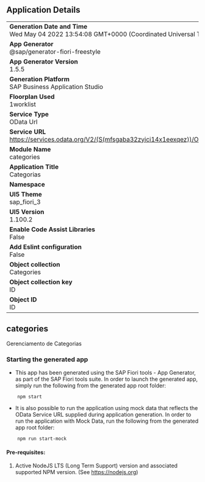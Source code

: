 ## Application Details
|               |
| ------------- |
|**Generation Date and Time**<br>Wed May 04 2022 13:54:08 GMT+0000 (Coordinated Universal Time)|
|**App Generator**<br>@sap/generator-fiori-freestyle|
|**App Generator Version**<br>1.5.5|
|**Generation Platform**<br>SAP Business Application Studio|
|**Floorplan Used**<br>1worklist|
|**Service Type**<br>OData Url|
|**Service URL**<br>https://services.odata.org/V2/(S(mfsgaba32zyici14x1eexqez))/OData/OData.svc/
|**Module Name**<br>categories|
|**Application Title**<br>Categorias|
|**Namespace**<br>|
|**UI5 Theme**<br>sap_fiori_3|
|**UI5 Version**<br>1.100.2|
|**Enable Code Assist Libraries**<br>False|
|**Add Eslint configuration**<br>False|
|**Object collection**<br>Categories|
|**Object collection key**<br>ID|
|**Object ID**<br>ID|

## categories

Gerenciamento de Categorias

### Starting the generated app

-   This app has been generated using the SAP Fiori tools - App Generator, as part of the SAP Fiori tools suite.  In order to launch the generated app, simply run the following from the generated app root folder:

```
    npm start
```

- It is also possible to run the application using mock data that reflects the OData Service URL supplied during application generation.  In order to run the application with Mock Data, run the following from the generated app root folder:

```
    npm run start-mock
```

#### Pre-requisites:

1. Active NodeJS LTS (Long Term Support) version and associated supported NPM version.  (See https://nodejs.org)


